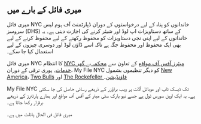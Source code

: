 ## میری فائل کے بارے میں

میری فائل NYC خاندانوں کو پناہ کے لیے درخواستوں کے دوران ڈپارٹمنٹ آف ہوم لیس سروسز (DHS) کے ساتھ دستاویزات اپ لوڈ اور شیئر کرنے کی اجازت دیتی ہے۔ یہ خاندانوں کے لیے اپنی نجی دستاویزات کو محفوظ رکھنے کے لیے محفوظ کرنے کے لیے بھی ایک محفوظ اور محفوظ جگہ ہے تاکہ اسے ڈاؤن لوڈ اور دوسری چیزوں کے لیے استعمال کیا جا سکے۔

میری فائل NYC کا انتظام [NYC میئرز آفس آف مواقع](https://www1.nyc.gov/site/opportunity/index.page) کے تعاون سے [محکمہ بے گھر خدمات](https://www1.nyc.gov/site/dhs/index.page)۔ پوری ترقی کے دوران، My File NYC کو دیگر تنظیموں بشمول [New America](https://www.newamerica.org/)، [Two Bulls](https://www.twobulls.com/) اور [The Rockefeller فاؤنڈیشن](https://www.rockefellerfoundation.org/)۔

My File NYC تک ڈیسک ٹاپ اور موبائل آلات پر ویب براؤزر کے ذریعے رسائی حاصل کی جا سکتی ہے۔ یہ ایک اوپن سورس ٹول ہے جسے نیو یارک سٹی میئر کے آفس آف مواقع اور ہمارے پارٹنرز کے ذریعے برقرار رکھا جاتا ہے۔

میری فائل فی الحال پائلٹ میں ہے۔
